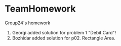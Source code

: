 # TeamHomework
Group24`s homework
1. Georgi added solution for problem 1 "Debit Card"!
2. Bozhidar added solution for p02. Rectangle Area.
